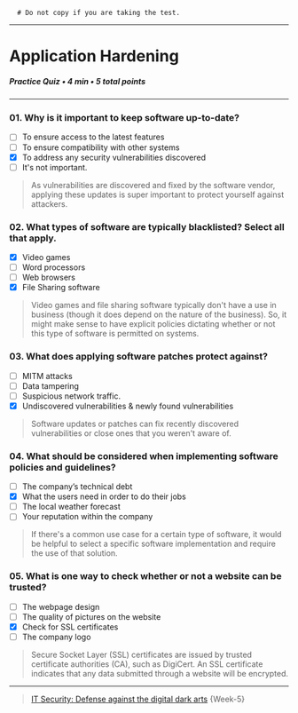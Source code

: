 ```
  # Do not copy if you are taking the test.
```
--- 

# Application Hardening    
##### Practice Quiz • 4 min • 5 total points 
----- 

### 01. Why is it important to keep software up-to-date?      
- [ ] To ensure access to the latest features      
- [ ] To ensure compatibility with other systems      
- [x] To address any security vulnerabilities discovered     
- [ ] It's not important.    
> As vulnerabilities are discovered and fixed by the software vendor, applying these updates is super important to protect yourself against attackers.    


### 02. What types of software are typically blacklisted? Select all that apply.     
- [x] Video games     
- [ ] Word processors     
- [ ] Web browsers     
- [x] File Sharing software    
> Video games and file sharing software typically don't have a use in business (though it does depend on the nature of the business). So, it might make sense to have explicit policies dictating whether or not this type of software is permitted on systems.   


### 03. What does applying software patches protect against?     
- [ ] MITM attacks     
- [ ] Data tampering     
- [ ] Suspicious network traffic.     
- [x] Undiscovered vulnerabilities & newly found vulnerabilities    
> Software updates or patches can fix recently discovered vulnerabilities or close ones that you weren't aware of.   


### 04. What should be considered when implementing software policies and guidelines?     
- [ ] The company’s technical debt     
- [x] What the users need in order to do their jobs     
- [ ] The local weather forecast     
- [ ] Your reputation within the company    
> If there's a common use case for a certain type of software, it would be helpful to select a specific software implementation and require the use of that solution.   


### 05. What is one way to check whether or not a website can be trusted?     
- [ ] The webpage design    
- [ ] The quality of pictures on the website    
- [x] Check for SSL certificates     
- [ ] The company logo    
> Secure Socket Layer (SSL) certificates are issued by trusted certificate authorities (CA), such as DigiCert. An SSL certificate indicates that any data submitted through a website will be encrypted. 


--- 
> [IT Security: Defense against the digital dark arts](https://www.coursera.org/learn/it-security/) {Week-5} 
